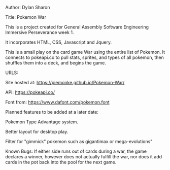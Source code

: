 Author: Dylan Sharon

Title: Pokemon War

This is a project created for General Assembly Software Engineering Immersive Perseverance week 1.

It incorporates HTML, CSS, Javascript and Jquery.

This is a small play on the card game War using the entire list of Pokemon.
It connects to pokeapi.co to pull stats, sprites, and types of all pokemon, then shuffles them into a deck, and begins the game.

URLS:

Site hosted at: https://piemonke.github.io/Pokemon-War/

API: https://pokeapi.co/

Font from: https://www.dafont.com/pokemon.font

Planned features to be added at a later date:

Pokemon Type Advantage system.

Better layout for desktop play.

Filter for "gimmick" pokemon such as gigantimax or mega-evolutions"

Known Bugs:
If either side runs out of cards during a war, the game declares a winner, however does not actually fulfill the war, nor does it add cards in the pot back into the pool for the next game.
